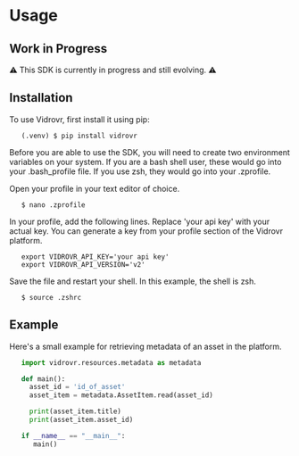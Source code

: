 # Usage

## Work in Progress

:warning: This SDK is currently in progress and still evolving. :warning:

## Installation

To use Vidrovr, first install it using pip:

```
   (.venv) $ pip install vidrovr
```

Before you are able to use the SDK, you will need to create two environment variables on your system. If you
are a bash shell user, these would go into your .bash_profile file. If you use zsh, they would go into your 
.zprofile.

Open your profile in your text editor of choice.

```
   $ nano .zprofile
```

In your profile, add the following lines. Replace 'your api key' with your actual key. You can generate a key
from your profile section of the Vidrovr platform.

```
   export VIDROVR_API_KEY='your api key'
   export VIDROVR_API_VERSION='v2'
```

Save the file and restart your shell. In this example, the shell is zsh.

```
   $ source .zshrc
```

## Example

Here's a small example for retrieving metadata of an asset in the platform.

```python
   import vidrovr.resources.metadata as metadata

   def main():
     asset_id = 'id_of_asset'
     asset_item = metadata.AssetItem.read(asset_id)

     print(asset_item.title)
     print(asset_item.asset_id)

   if __name__ == "__main__":
      main() 
```